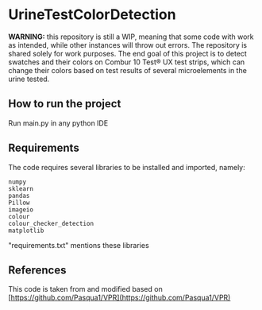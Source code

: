 # UrineTestColorDetection

**WARNING:** this repository is still a WIP, meaning that some code with work as intended, while other instances will throw out errors. The repository is shared solely for work purposes.
The end goal of this project is to detect swatches and their colors on Combur 10 Test® UX test strips, which can change their colors based on test results of several microelements in the urine tested.

## How to run the project

Run main.py in any python IDE

## Requirements

The code requires several libraries to be installed and imported, namely:

```
numpy
sklearn
pandas
Pillow
imageio
colour
colour_checker_detection
matplotlib
```

"requirements.txt" mentions these libraries

## References

This code is taken from and modified based on [https://github.com/Pasqua1/VPR](https://github.com/Pasqua1/VPR)
